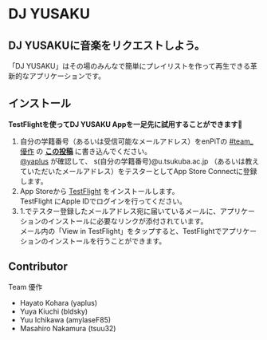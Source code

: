 # DJ YUSAKU

## DJ YUSAKUに音楽をリクエストしよう。

「DJ YUSAKU」はその場のみんなで簡単にプレイリストを作って再生できる革新的なアプリケーションです。  

## インストール
**TestFlightを使ってDJ YUSAKU Appを一足先に試用することができます🎉**
1. 自分の学籍番号（あるいは受信可能なメールアドレス）をenPiTの [#team_優作](https://app.slack.com/client/THHKFQY3H/CM236RA8G) の **[この投稿](https://enpit2019tkb.slack.com/archives/CM236RA8G/p1573648358002600)** に書き込んでください。  
[@yaplus](https://github.com/yaplus) が確認して、 s(自分の学籍番号)@u.tsukuba.ac.jp （あるいは教えていただいたメールアドレス）をテスターとしてApp Store Connectに登録します。
2. App Storeから [TestFlight](https://apps.apple.com/jp/app/testflight/id899247664) をインストールします。  
TestFlight にApple IDでログインを行ってください。
3. 1.でテスター登録したメールアドレス宛に届いているメールに、アプリケーションのインストールに必要なリンクが添付されています。  
メール内の「View in TestFlight」をタップすると、TestFlightでアプリケーションのインストールを行うことができます。

## Contributor
Team 優作
- Hayato Kohara (yaplus)
- Yuya Kiuchi (bldsky)
- Yuu Ichikawa (amylaseF85)
- Masahiro Nakamura (tsuu32)

